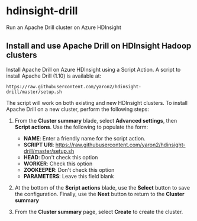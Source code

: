 # hdinsight-drill

Run an Apache Drill cluster on Azure HDInsight

## Install and use Apache Drill on HDInsight Hadoop clusters

Install Apache Drill on Azure HDInsight using a Script Action.
A script to install Apache Drill (1.10) is available at:

    https://raw.githubusercontent.com/yaron2/hdinsight-drill/master/setup.sh

The script will work on both existing and new HDInsight clusters.
To install Apache Drill on a new cluster, perform the following steps:

1. From the __Cluster summary__ blade, select __Advanced settings__, then __Script actions__. Use the following to populate the form:

   * **NAME**: Enter a friendly name for the script action.
   * **SCRIPT URI**: https://raw.githubusercontent.com/yaron2/hdinsight-drill/master/setup.sh
   * **HEAD**: Don't check this option
   * **WORKER**: Check this option
   * **ZOOKEEPER**: Don't check this option
   * **PARAMETERS**: Leave this field blank

2. At the bottom of the **Script actions** blade, use the **Select** button to save the configuration. Finally, use the **Next** button to return to the __Cluster summary__

3. From the __Cluster summary__ page, select __Create__ to create the cluster.

